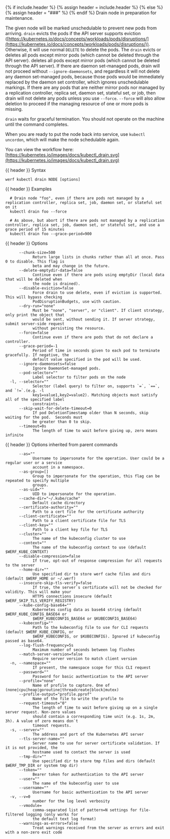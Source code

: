 {% if include.header %}
{% assign header = include.header %}
{% else %}
{% assign header = "###" %}
{% endif %}
Drain node in preparation for maintenance.

The given node will be marked unschedulable to prevent new pods from arriving. `drain` evicts the pods if the API server supports eviction ([https://kubernetes.io/docs/concepts/workloads/pods/disruptions/](https://kubernetes.io/docs/concepts/workloads/pods/disruptions/)). Otherwise, it will use normal `DELETE` to delete the pods. The `drain` evicts or deletes all pods except mirror pods (which cannot be deleted through the API server). deletes all pods except mirror pods (which cannot be deleted through the API server). If there are daemon set-managed pods, drain will not proceed without `--ignore-daemonsets`, and regardless it will not delete any daemon set-managed pods, because those pods would be immediately replaced by the daemon set controller, which ignores unschedulable markings. If there are any pods that are neither mirror pods nor managed by a replication controller, replica set, daemon set, stateful set, or job, then drain will not delete any pods unless you use `--force`. `--force` will also allow deletion to proceed if the managing resource of one or more pods is missing.

`drain` waits for graceful termination. You should not operate on the machine until the command completes.

When you are ready to put the node back into service, use `kubectl uncordon`, which will make the node schedulable again.

You can view the workflow here: [https://kubernetes.io/images/docs/kubectl_drain.svg](https://kubernetes.io/images/docs/kubectl_drain.svg)

{{ header }} Syntax

```shell
werf kubectl drain NODE [options]
```

{{ header }} Examples

```shell
  # Drain node "foo", even if there are pods not managed by a replication controller, replica set, job, daemon set, or stateful set on it
  kubectl drain foo --force
  
  # As above, but abort if there are pods not managed by a replication controller, replica set, job, daemon set, or stateful set, and use a grace period of 15 minutes
  kubectl drain foo --grace-period=900
```

{{ header }} Options

```shell
      --chunk-size=500
            Return large lists in chunks rather than all at once. Pass 0 to disable. This flag is   
            beta and may change in the future.
      --delete-emptydir-data=false
            Continue even if there are pods using emptyDir (local data that will be deleted when    
            the node is drained).
      --disable-eviction=false
            Force drain to use delete, even if eviction is supported. This will bypass checking     
            PodDisruptionBudgets, use with caution.
      --dry-run="none"
            Must be "none", "server", or "client". If client strategy, only print the object that   
            would be sent, without sending it. If server strategy, submit server-side request       
            without persisting the resource.
      --force=false
            Continue even if there are pods that do not declare a controller.
      --grace-period=-1
            Period of time in seconds given to each pod to terminate gracefully. If negative, the   
            default value specified in the pod will be used.
      --ignore-daemonsets=false
            Ignore DaemonSet-managed pods.
      --pod-selector=""
            Label selector to filter pods on the node
  -l, --selector=""
            Selector (label query) to filter on, supports `=`, `==`, and `!=`.(e.g. -l              
            key1=value1,key2=value2). Matching objects must satisfy all of the specified label      
            constraints.
      --skip-wait-for-delete-timeout=0
            If pod DeletionTimestamp older than N seconds, skip waiting for the pod.  Seconds must  
            be greater than 0 to skip.
      --timeout=0s
            The length of time to wait before giving up, zero means infinite
```

{{ header }} Options inherited from parent commands

```shell
      --as=""
            Username to impersonate for the operation. User could be a regular user or a service    
            account in a namespace.
      --as-group=[]
            Group to impersonate for the operation, this flag can be repeated to specify multiple   
            groups.
      --as-uid=""
            UID to impersonate for the operation.
      --cache-dir="~/.kube/cache"
            Default cache directory
      --certificate-authority=""
            Path to a cert file for the certificate authority
      --client-certificate=""
            Path to a client certificate file for TLS
      --client-key=""
            Path to a client key file for TLS
      --cluster=""
            The name of the kubeconfig cluster to use
      --context=""
            The name of the kubeconfig context to use (default $WERF_KUBE_CONTEXT)
      --disable-compression=false
            If true, opt-out of response compression for all requests to the server
      --home-dir=""
            Use specified dir to store werf cache files and dirs (default $WERF_HOME or ~/.werf)
      --insecure-skip-tls-verify=false
            If true, the server`s certificate will not be checked for validity. This will make your 
            HTTPS connections insecure (default $WERF_SKIP_TLS_VERIFY_REGISTRY)
      --kube-config-base64=""
            Kubernetes config data as base64 string (default $WERF_KUBE_CONFIG_BASE64 or            
            $WERF_KUBECONFIG_BASE64 or $KUBECONFIG_BASE64)
      --kubeconfig=""
            Path to the kubeconfig file to use for CLI requests (default $WERF_KUBE_CONFIG, or      
            $WERF_KUBECONFIG, or $KUBECONFIG). Ignored if kubeconfig passed as base64.
      --log-flush-frequency=5s
            Maximum number of seconds between log flushes
      --match-server-version=false
            Require server version to match client version
  -n, --namespace=""
            If present, the namespace scope for this CLI request
      --password=""
            Password for basic authentication to the API server
      --profile="none"
            Name of profile to capture. One of (none|cpu|heap|goroutine|threadcreate|block|mutex)
      --profile-output="profile.pprof"
            Name of the file to write the profile to
      --request-timeout="0"
            The length of time to wait before giving up on a single server request. Non-zero values 
            should contain a corresponding time unit (e.g. 1s, 2m, 3h). A value of zero means don`t 
            timeout requests.
  -s, --server=""
            The address and port of the Kubernetes API server
      --tls-server-name=""
            Server name to use for server certificate validation. If it is not provided, the        
            hostname used to contact the server is used
      --tmp-dir=""
            Use specified dir to store tmp files and dirs (default $WERF_TMP_DIR or system tmp dir)
      --token=""
            Bearer token for authentication to the API server
      --user=""
            The name of the kubeconfig user to use
      --username=""
            Username for basic authentication to the API server
  -v, --v=0
            number for the log level verbosity
      --vmodule=
            comma-separated list of pattern=N settings for file-filtered logging (only works for    
            the default text log format)
      --warnings-as-errors=false
            Treat warnings received from the server as errors and exit with a non-zero exit code
```

